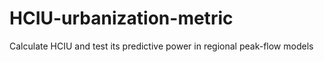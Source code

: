 # HCIU-urbanization-metric
Calculate HCIU and test its predictive power in regional peak-flow models
